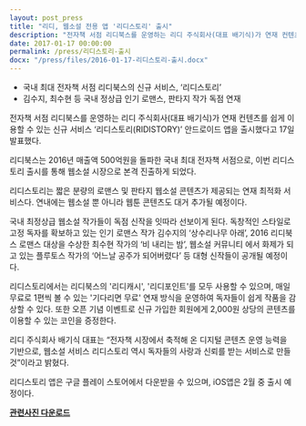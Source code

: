 ```yaml
---
layout: post_press
title: "리디, 웹소설 전용 앱 '리디스토리' 출시"
description: "전자책 서점 리디북스를 운영하는 리디 주식회사(대표 배기식)가 연재 컨텐츠를 쉽게 이용할 수 있는 신규 서비스 ‘리디스토리(RIDISTORY)’ 안드로이드 앱을 출시했다고 17일 발표했다."
date: 2017-01-17 00:00:00
permalink: /press/리디스토리-출시
docx: "/press/files/2016-01-17-리디스토리-출시.docx"
---
```


- 국내 최대 전자책 서점 리디북스의 신규 서비스, ‘리디스토리’
- 김수지, 최수현 등 국내 정상급 인기 로맨스, 판타지 작가 독점 연재


전자책 서점 리디북스를 운영하는 리디 주식회사(대표 배기식)가 연재 컨텐츠를 쉽게 이용할 수 있는 신규 서비스 ‘리디스토리(RIDISTORY)’ 안드로이드 앱을 출시했다고 17일 발표했다.

리디북스는 2016년 매출액 500억원을 돌파한 국내 최대 전자책 서점으로, 이번 리디스토리 출시를 통해 웹소설 시장으로 본격 진출하게 되었다.

리디스토리는 짧은 분량의 로맨스 및 판타지 웹소설 콘텐츠가 제공되는 연재 최적화 서비스다. 연내에는 웹소설 뿐 아니라 웹툰 콘텐츠도 대거 추가될 예정이다.

국내 최정상급 웹소설 작가들이 독점 신작을 잇따라 선보이게 된다. 독창적인 스타일로 고정 독자를 확보하고 있는 인기 로맨스 작가 김수지의 ‘상수리나무 아래’, 2016 리디북스 로맨스 대상을 수상한 최수현 작가의 ‘비 내리는 밤’, 웹소설 커뮤니티 에서 화제가 되고 있는 플루토스 작가의 ‘어느날 공주가 되어버렸다’ 등 대형 신작들이 공개될 예정이다.

리디스토리에서는 리디북스의 '리디캐시', '리디포인트'를 모두 사용할 수 있으며, 매일 무료로 1편씩 볼 수 있는 '기다리면 무료' 연재 방식을 운영하여 독자들이 쉽게 작품을 감상할 수 있다. 또한 오픈 기념 이벤트로 신규 가입한 회원에게 2,000원 상당의 콘텐츠를 이용할 수 있는 코인을 증정한다.

리디 주식회사 배기식 대표는 “전자책 시장에서 축적해 온 디지털 콘텐츠 운영 능력을 기반으로, 웹소설 서비스 리디스토리 역시 독자들의 사랑과 신뢰를 받는 서비스로 만들 것”이라고 밝혔다.

리디스토리 앱은 구글 플레이 스토어에서 다운받을 수 있으며, iOS앱은 2월 중 출시 예정이다.

[**관련사진 다운로드**](/press/img/리디스토리_이미지.jpg)
